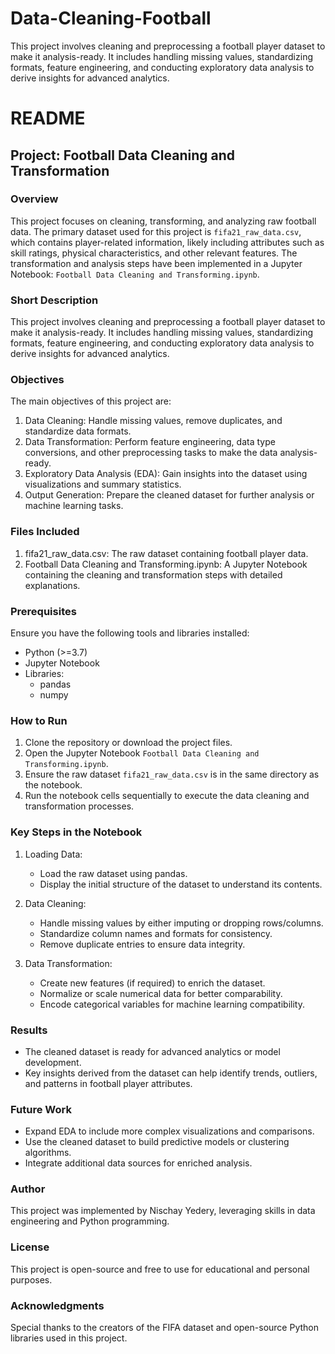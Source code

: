 # Data-Cleaning-Football
This project involves cleaning and preprocessing a football player dataset to make it analysis-ready. It includes handling missing values, standardizing formats, feature engineering, and conducting exploratory data analysis to derive insights for advanced analytics.
# README

## Project: Football Data Cleaning and Transformation

### Overview
This project focuses on cleaning, transforming, and analyzing raw football data. The primary dataset used for this project is `fifa21_raw_data.csv`, which contains player-related information, likely including attributes such as skill ratings, physical characteristics, and other relevant features. The transformation and analysis steps have been implemented in a Jupyter Notebook: `Football Data Cleaning and Transforming.ipynb`.

### Short Description
This project involves cleaning and preprocessing a football player dataset to make it analysis-ready. It includes handling missing values, standardizing formats, feature engineering, and conducting exploratory data analysis to derive insights for advanced analytics.

### Objectives
The main objectives of this project are:

1. Data Cleaning: Handle missing values, remove duplicates, and standardize data formats.
2. Data Transformation: Perform feature engineering, data type conversions, and other preprocessing tasks to make the data analysis-ready.
3. Exploratory Data Analysis (EDA): Gain insights into the dataset using visualizations and summary statistics.
4. Output Generation: Prepare the cleaned dataset for further analysis or machine learning tasks.

### Files Included
1. fifa21_raw_data.csv: The raw dataset containing football player data.
2. Football Data Cleaning and Transforming.ipynb: A Jupyter Notebook containing the cleaning and transformation steps with detailed explanations.

### Prerequisites
Ensure you have the following tools and libraries installed:
- Python (>=3.7)
- Jupyter Notebook
- Libraries:
  - pandas
  - numpy

### How to Run
1. Clone the repository or download the project files.
2. Open the Jupyter Notebook `Football Data Cleaning and Transforming.ipynb`.
3. Ensure the raw dataset `fifa21_raw_data.csv` is in the same directory as the notebook.
4. Run the notebook cells sequentially to execute the data cleaning and transformation processes.

### Key Steps in the Notebook
1. Loading Data:
   - Load the raw dataset using pandas.
   - Display the initial structure of the dataset to understand its contents.

2. Data Cleaning:
   - Handle missing values by either imputing or dropping rows/columns.
   - Standardize column names and formats for consistency.
   - Remove duplicate entries to ensure data integrity.

3. Data Transformation:
   - Create new features (if required) to enrich the dataset.
   - Normalize or scale numerical data for better comparability.
   - Encode categorical variables for machine learning compatibility.

### Results
- The cleaned dataset is ready for advanced analytics or model development.
- Key insights derived from the dataset can help identify trends, outliers, and patterns in football player attributes.

### Future Work
- Expand EDA to include more complex visualizations and comparisons.
- Use the cleaned dataset to build predictive models or clustering algorithms.
- Integrate additional data sources for enriched analysis.

### Author
This project was implemented by Nischay Yedery, leveraging skills in data engineering and Python programming.
### License
This project is open-source and free to use for educational and personal purposes.

### Acknowledgments
Special thanks to the creators of the FIFA dataset and open-source Python libraries used in this project.
